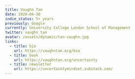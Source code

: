 ```yaml
---
title: Vaughn Tan
date: 2020-04-30
indie_status: 5+ years
previously: Google
currently: University College London School of Management
twitter: vaughn_tan
avatar: /assets/dynamic/tan-vaughn.jpg
links:
  - title: bio
    url: https://vaughntan.org/bio
  - title: book
    url: https://vaughntan.org/uncertainty
  - title: newsletter
    url: https://uncertaintymindset.substack.com/
---
```

